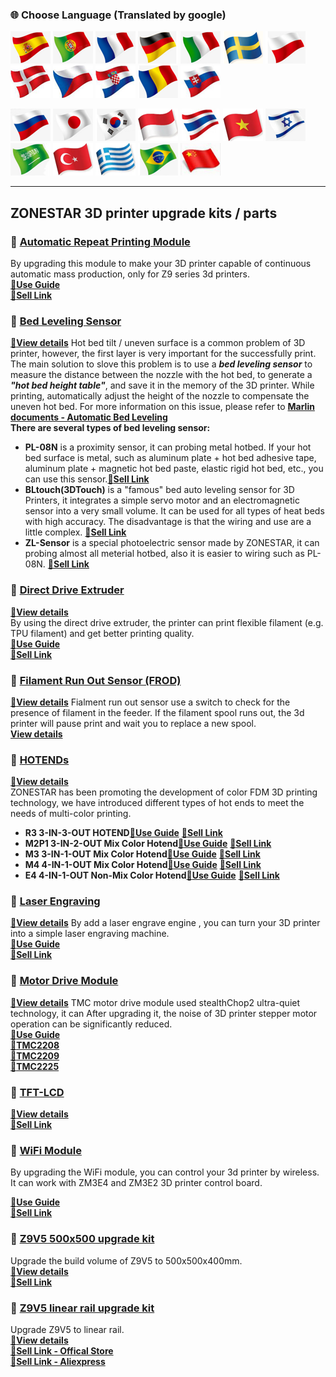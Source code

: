 ### :globe_with_meridians: Choose Language (Translated by google)
[![](./lanpic/ES.png)](https://github-com.translate.goog/ZONESTAR3D/Upgrade-kit-guide?_x_tr_sl=en&_x_tr_tl=es)
[![](./lanpic/PT.png)](https://github-com.translate.goog/ZONESTAR3D/Upgrade-kit-guide?_x_tr_sl=en&_x_tr_tl=pt)
[![](./lanpic/FR.png)](https://github-com.translate.goog/ZONESTAR3D/Upgrade-kit-guide?_x_tr_sl=en&_x_tr_tl=fr)
[![](./lanpic/DE.png)](https://github-com.translate.goog/ZONESTAR3D/Upgrade-kit-guide?_x_tr_sl=en&_x_tr_tl=de)
[![](./lanpic/IT.png)](https://github-com.translate.goog/ZONESTAR3D/Upgrade-kit-guide?_x_tr_sl=en&_x_tr_tl=it)
[![](./lanpic/SW.png)](https://github-com.translate.goog/ZONESTAR3D/Upgrade-kit-guide?_x_tr_sl=en&_x_tr_tl=sv)
[![](./lanpic/PL.png)](https://github-com.translate.goog/ZONESTAR3D/Upgrade-kit-guide?_x_tr_sl=en&_x_tr_tl=pl)
[![](./lanpic/DK.png)](https://github-com.translate.goog/ZONESTAR3D/Upgrade-kit-guide?_x_tr_sl=en&_x_tr_tl=da)
[![](./lanpic/CZ.png)](https://github-com.translate.goog/ZONESTAR3D/Upgrade-kit-guide?_x_tr_sl=en&_x_tr_tl=cs)
[![](./lanpic/HR.png)](https://github-com.translate.goog/ZONESTAR3D/Upgrade-kit-guide?_x_tr_sl=en&_x_tr_tl=hr)
[![](./lanpic/RO.png)](https://github-com.translate.goog/ZONESTAR3D/Upgrade-kit-guide?_x_tr_sl=en&_x_tr_tl=ro)
[![](./lanpic/SK.png)](https://github-com.translate.goog/ZONESTAR3D/Upgrade-kit-guide?_x_tr_sl=en&_x_tr_tl=sk)

[![](./lanpic/RU.png)](https://github-com.translate.goog/ZONESTAR3D/Upgrade-kit-guide?_x_tr_sl=en&_x_tr_tl=ru)
[![](./lanpic/JP.png)](https://github-com.translate.goog/ZONESTAR3D/Upgrade-kit-guide?_x_tr_sl=en&_x_tr_tl=ja)
[![](./lanpic/KR.png)](https://github-com.translate.goog/ZONESTAR3D/Upgrade-kit-guide?_x_tr_sl=en&_x_tr_tl=ko)
[![](./lanpic/ID.png)](https://github-com.translate.goog/ZONESTAR3D/Upgrade-kit-guide?_x_tr_sl=en&_x_tr_tl=id)
[![](./lanpic/TH.png)](https://github-com.translate.goog/ZONESTAR3D/Upgrade-kit-guide?_x_tr_sl=en&_x_tr_tl=th)
[![](./lanpic/VN.png)](https://github-com.translate.goog/ZONESTAR3D/Upgrade-kit-guide?_x_tr_sl=en&_x_tr_tl=vi)
[![](./lanpic/IL.png)](https://github-com.translate.goog/ZONESTAR3D/Upgrade-kit-guide?_x_tr_sl=en&_x_tr_tl=iw)
[![](./lanpic/SA.png)](https://github-com.translate.goog/ZONESTAR3D/Upgrade-kit-guide?_x_tr_sl=en&_x_tr_tl=ar)
[![](./lanpic/TR.png)](https://github-com.translate.goog/ZONESTAR3D/Upgrade-kit-guide?_x_tr_sl=en&_x_tr_tl=tr)
[![](./lanpic/GR.png)](https://github-com.translate.goog/ZONESTAR3D/Upgrade-kit-guide?_x_tr_sl=en&_x_tr_tl=el)
[![](./lanpic/BR.png)](https://github-com.translate.goog/ZONESTAR3D/Upgrade-kit-guide?_x_tr_sl=en&_x_tr_tl=pt)
[![](./lanpic/CN.png)](https://github-com.translate.goog/ZONESTAR3D/Upgrade-kit-guide?_x_tr_sl=en&_x_tr_tl=zh-CN)

------
## ZONESTAR 3D printer upgrade kits / parts 
### :file_folder: [Automatic Repeat Printing Module](./Auto_Repeat_Printing/) 
By upgrading this module to make your 3D printer capable of continuous automatic mass production, only for Z9 series 3d printers.   
[:book:**Use Guide**](./Auto_Repeat_Printing/readme.md)    
[:gift:**Sell Link**](https://www.aliexpress.com/item/1005003767078457.html) 

### :file_folder: [Bed Leveling Sensor](./Bed_Leveling_Sensor/)
[:book:**View details**](./Bed_Leveling_Sensor/)
Hot bed tilt / uneven surface is a common problem of 3D printer, however, the first layer is very important for the successfully print. The main solution to slove this problem is to use a ***bed leveling sensor*** to measure the distance between the nozzle with the hot bed, to generate a ***"hot bed height table"***, and save it in the memory of the 3D printer. While printing, automatically adjust the height of the nozzle to compensate the uneven hot bed. For more information on this issue, please refer to [**Marlin documents - Automatic Bed Leveling**](https://marlinfw.org/docs/features/auto_bed_leveling.html)    
**There are several types of bed leveling sensor:**      
- **PL-08N** is a proximity sensor, it can probing metal hotbed. If your hot bed surface is metal, such as aluminum plate + hot bed adhesive tape, aluminum plate + magnetic hot bed paste, elastic rigid hot bed, etc., you can use this sensor.[:gift:**Sell Link**](https://www.aliexpress.com/item/4000596309710.html)      
- **BLtouch(3DTouch)** is a "famous" bed auto leveling sensor for 3D Printers, it integrates a simple servo motor and an electromagnetic sensor into a very small volume. It can be used for all types of heat beds with high accuracy. The disadvantage is that the wiring and use are a little complex. [:gift:**Sell Link**](https://www.aliexpress.com/item/1005001464420529.html)   
- **ZL-Sensor** is a special photoelectric sensor made by ZONESTAR, it can probing almost all meterial hotbed, also it is easier to wiring such as PL-08N. [:gift:**Sell Link**](https://www.aliexpress.com/item/1005002865311470.html)  

### :file_folder: [Direct Drive Extruder](./Direct_Drive_Extrruder/)
[:book:**View details**](./Direct_Drive_Extrruder/)    
By using the direct drive extruder, the printer can print flexible filament (e.g. TPU filament) and get better printing quality.   
[:book:**Use Guide**](./Direct_Drive_Extrruder/readme.md)   
[:gift:**Sell Link**](https://www.aliexpress.com/item/1005002847644867.html) 

### :file_folder: [Filament Run Out Sensor (FROD)](./FROD/)
[:book:**View details**](./FROD/)
Fialment run out sensor use a switch to check for the presence of filament in the feeder. If the filament spool runs out, the 3d printer will pause print and wait  you to replace a new spool.   
[**View details**](https://www.aliexpress.com/item/4001309957376.html)  

### :file_folder: [HOTENDs](./HOTEND/)
[:book:**View details**](./HOTEND/readme.md)  
ZONESTAR has been promoting the development of color FDM 3D printing technology, we have introduced different types of hot ends to meet the needs of multi-color printing.  
- **R3 3-IN-3-OUT HOTEND**[:book:**Use Guide**](./HOTEND/R3%203-IN-3-OUT%20HOTEND/) [:gift:**Sell Link**](https://www.aliexpress.com/item/1005001275429959.html)  
- **M2P1 3-IN-2-OUT Mix Color Hotend**[:book:**Use Guide**](./HOTEND/M2P1%20%203-IN-2-OUT%20Mixing%20Color%20Hotend/) [:gift:**Sell Link**](https://www.aliexpress.com/item/1005001275429959.html)  
- **M3 3-IN-1-OUT Mix Color Hotend**[:book:**Use Guide**](./HOTEND/M3%20%203-IN-1-OUT%20Mixing%20Color%20Hotend/) [:gift:**Sell Link**](https://www.aliexpress.com/item/1005001275429959.html)  
- **M4 4-IN-1-OUT Mix Color Hotend**[:book:**Use Guide**](./HOTEND/M4%20%204-IN-1-OUT%20Mixing%20Color%20Hotend/) [:gift:**Sell Link**](https://www.aliexpress.com/item/1005002124027691.html)  
- **E4 4-IN-1-OUT Non-Mix Color Hotend**[:book:**Use Guide**](./HOTEND/E4%204-IN-1-OUT%20Non-Mixing%20Color%20Hotend/) [:gift:**Sell Link**](https://www.aliexpress.com/item/1005002951777699.html)  

### :file_folder: [Laser Engraving](./Laser_Engraving/)
[:book:**View details**](./Laser_Engraving/)
By add a laser engrave engine , you can turn your 3D printer into a simple laser engraving machine.   
[:book:**Use Guide**](./Laser_Engraving/)   
[:gift:**Sell Link**](https://www.aliexpress.com/item/4001309902136.html)

### :file_folder: [Motor Drive Module](./Motor_Driver/)
[:book:**View details**](./Motor_Driver/)
TMC motor drive module used stealthChop2 ultra-quiet technology, it can After upgrading it, the noise of 3D printer stepper motor operation can be significantly reduced.   
[:book:**Use Guide**](./Motor_Driver/How_to_install_Motor_Driver_Module.pdf)  
[:gift:**TMC2208**](https://www.aliexpress.com/item/4000596369015.html)  
[:gift:**TMC2209**](https://www.aliexpress.com/item/1005001664336751.html)    
[:gift:**TMC2225**](https://www.aliexpress.com/item/1005003270721219.html)   

### :file_folder: [TFT-LCD](./TFT-LCD)
[:book:**View details**](./TFT-LCD/readme.md)    
[:gift:**Sell Link**](https://www.aliexpress.com/item/1005002378065646.html)  

### :file_folder: [WiFi Module](./WiFi/)
By upgrading the WiFi module, you can  control your 3d printer by wireless. It can work with ZM3E4 and ZM3E2 3D printer control board.   
<!-- [:book:**View details**](./WiFi/)     -->
[:book:**Use Guide**](./WiFi/WiFi_User_Guide.md)    
[:gift:**Sell Link**](https://www.aliexpress.com/item/1005002378551489.html)  

### :file_folder: [Z9V5 500x500 upgrade kit](./Z9V5_500x500/)
Upgrade the build volume of Z9V5 to 500x500x400mm.   
[:book:**View details**](./Z9V5_500x500/readme.md)     
[:gift:**Sell Link**](https://www.zonestar3dshop.com/products/zonestar-z9v5-500x500mm-large-printing-size-upgrade-kit-parts)  

### :file_folder: [Z9V5 linear rail upgrade kit](./Z9V5_LinearRail/)
Upgrade Z9V5 to linear rail.   
[:book:**View details**](./Z9V5_LinearRail/readme.md)     
[:gift:**Sell Link - Offical Store**](https://www.aliexpress.com/item/1005005599988527.html)  
[:gift:**Sell Link - Aliexpress**](https://www.zonestar3dshop.com/products/new-arrival-z9v5pro-3d-printer-linear-rail-upgrade-kit-for-zonestar-z9v5pro-mgn9h-slider-3d-printer-parts)  